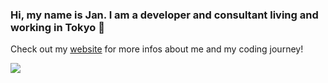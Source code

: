 ### Hi, my name is Jan. I am a developer and consultant living and working in Tokyo 🌸

Check out my [website](https://www.janpaulhoga.com) for more infos about me and my coding journey! 
 
![](https://komarev.com/ghpvc/?username=jphoga&color=blue)
